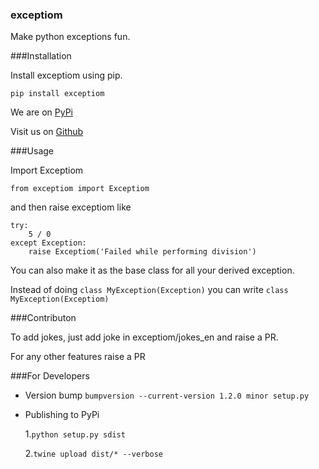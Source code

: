 ### exceptiom
Make python exceptions fun.

###Installation

Install exceptiom using pip.

`pip install exceptiom`

We are on [PyPi](https://pypi.org/project/exceptiom/)

Visit us on [Github](https://github.com/aqua-regia/exceptioms)

###Usage

Import Exceptiom

`from exceptiom import Exceptiom`

and then raise exceptiom like

```
try:
    5 / 0
except Exception:
    raise Exceptiom('Failed while performing division')
```

You can also make it as the base class for all your derived exception.

Instead of doing `class MyException(Exception)` you can write `class MyException(Exceptiom)` 

###Contributon

To add jokes, just add joke in exceptiom/jokes_en and raise a PR.

For any other features raise a PR


###For Developers

* Version bump
    ```bumpversion --current-version 1.2.0 minor setup.py```
    
* Publishing to PyPi
    
    1.`python setup.py sdist`
    
    2.`twine upload dist/* --verbose`


